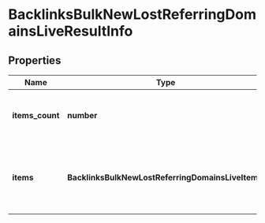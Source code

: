 # BacklinksBulkNewLostReferringDomainsLiveResultInfo

## Properties

| Name | Type | Description | Notes |
|------------ | ------------- | ------------- | -------------|
**items_count** | **number** | the number of results returned in the items array |[optional]|
**items** | **BacklinksBulkNewLostReferringDomainsLiveItem[]** | contains relevant backlinks and referring domains data |[optional]|